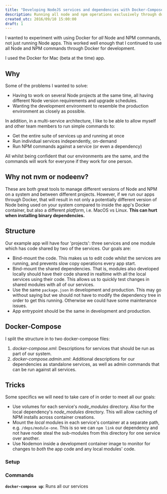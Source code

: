 ```yaml
---
title: "Developing NodeJS services and dependencies with Docker-Compose"
description: Running all node and npm operations exclusively through docker
created_utc: 2016/09/10 15:00:00
draft: 1
---
```


I wanted to experiment with using Docker for *all* Node and NPM commands, not just running Node apps. This worked well enough that I continued to use all Node and NPM commands through Docker for development.

I used the Docker for Mac (beta at the time) app.

## Why
Some of the problems I wanted to solve:

 - Having to work on several Node projects at the same time, all having different Node version requirements and upgrade schedules.
 - Wanting the development environment to resemble the production environment as closely as possible.

In addition, in a multi-service architecture, I like to be able to allow myself and other team members to run simple commands to:
  - Get the entire suite of services up and running at once
  - Run individual services independently, on-demand
  - Run NPM commands against a service (or even a dependency)

All whilst being confident that our environments are the same, and the commands will work for everyone if they work for one person.

## Why not nvm or nodeenv?

These are both great tools to manage different versions of Node and NPM on a system and between different projects. However, if we run our apps through Docker, that will result in not only a potentially different version of Node being used on your system compared to inside the app's Docker container, but also a different *platform*, i.e. MacOS vs Linux. **This can hurt when installing binary dependencies.**

## Structure

Our example app will have four 'projects': three services and one module which has code shared by two of the services. Our goals are:
 - Bind-mount the code. This makes us to edit code whilst the services are running, and prevents slow copy operations every app start.
 - Bind-mount the shared dependencies. That is, modules also developed locally should have their code shared in realtime with all the local services using their code. This allows us to quickly test changes in shared modules with all of our services.
 - Use the same `package.json` in development and production. This may go without saying but we should not have to modify the dependency tree in order to get this running. Otherwise we could have some maintenance issues.
 - App entrypoint should be the same in development and production.

## Docker-Compose

I split the structure in to two docker-compose files:
 1. _docker-compose.xml_: Descriptions for services that should be run as part of our system.
 2. _docker-compose.admin.xml_: Additional descriptions for our dependencies as standalone services, as well as admin commands that can be run against all services.

## Tricks
Some specifics we will need to take care of in order to meet all our goals:
 - Use volumes for each service's *node_modules* directory. Also for the local dependency's *node_modules* directory. This will allow caching of NPM installs across container creations.
 - Mount the *local* modules in each service's container at a separate path, e.g. `/deps/module-one`. This is so we can `npm link` our dependency and not have node steal the sub-modules from this directory for one service over another.
 - Use Nodemon inside a development container image to monitor for changes to *both* the app code and any local modules' code.

### Setup


### Commands

**`docker-compose up`**: Runs all our services
